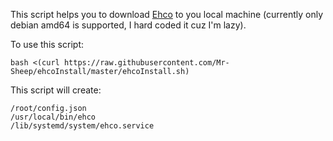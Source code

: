 This script helps you to download [Ehco](https://github.com/Ehco1996/ehco) to you local machine (currently only debian amd64 is supported, I hard coded it cuz I'm lazy).

To use this script:
```
bash <(curl https://raw.githubusercontent.com/Mr-Sheep/ehcoInstall/master/ehcoInstall.sh)
```

This script will create:
```
/root/config.json
/usr/local/bin/ehco
/lib/systemd/system/ehco.service
```


